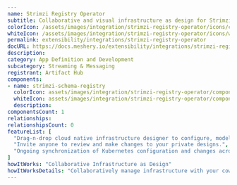```yaml
---
name: Strimzi Registry Operator
subtitle: Collaborative and visual infrastructure as design for Strimzi Registry Operator
colorIcon: /assets/images/integration/strimzi-registry-operator/icons/color/strimzi-registry-operator-color.svg
whiteIcon: /assets/images/integration/strimzi-registry-operator/icons/white/strimzi-registry-operator-white.svg
permalink: extensibility/integrations/strimzi-registry-operator
docURL: https://docs.meshery.io/extensibility/integrations/strimzi-registry-operator
description: 
category: App Definition and Development
subcategory: Streaming & Messaging
registrant: Artifact Hub
components: 
- name: strimzi-schema-registry
  colorIcon: assets/images/integration/strimzi-registry-operator/components/strimzi-schema-registry/icons/color/strimzi-schema-registry-color.svg
  whiteIcon: assets/images/integration/strimzi-registry-operator/components/strimzi-schema-registry/icons/white/strimzi-schema-registry-white.svg
  description: 
componentsCount: 1
relationships: 
relationshipsCount: 0
featureList: [
  "Drag-n-drop cloud native infrastructure designer to configure, model, and deploy your workloads.",
  "Invite anyone to review and make changes to your private designs.",
  "Ongoing synchronization of Kubernetes configuration and changes across any number of clusters."
]
howItWorks: "Collaborative Infrastructure as Design"
howItWorksDetails: "Collaboratively manage infrastructure with your coworkers synchronously sharing the same designs."
---
```

